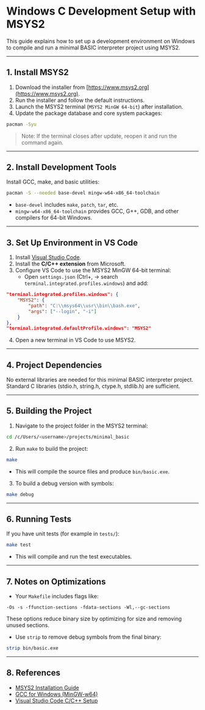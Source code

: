 # Windows C Development Setup with MSYS2

This guide explains how to set up a development environment on Windows to compile and run a minimal BASIC interpreter project using MSYS2.

---

## 1. Install MSYS2

1. Download the installer from [https://www.msys2.org](https://www.msys2.org).
2. Run the installer and follow the default instructions.
3. Launch the MSYS2 terminal (`MSYS2 MinGW 64-bit`) after installation.
4. Update the package database and core system packages:

```bash
pacman -Syu
```

> Note: If the terminal closes after update, reopen it and run the command again.

---

## 2. Install Development Tools

Install GCC, make, and basic utilities:

```bash
pacman -S --needed base-devel mingw-w64-x86_64-toolchain
```

- `base-devel` includes `make`, `patch`, `tar`, etc.
- `mingw-w64-x86_64-toolchain` provides GCC, G++, GDB, and other compilers for 64-bit Windows.

---

## 3. Set Up Environment in VS Code

1. Install [Visual Studio Code](https://code.visualstudio.com/).
2. Install the **C/C++ extension** from Microsoft.
3. Configure VS Code to use the MSYS2 MinGW 64-bit terminal:
   - Open `settings.json` (Ctrl+, → search `terminal.integrated.profiles.windows`) and add:

```json
"terminal.integrated.profiles.windows": {
    "MSYS2": {
        "path": "C:\\msys64\\usr\\bin\\bash.exe",
        "args": ["--login", "-i"]
    }
},
"terminal.integrated.defaultProfile.windows": "MSYS2"
```

4. Open a new terminal in VS Code to use MSYS2.

---

## 4. Project Dependencies

No external libraries are needed for this minimal BASIC interpreter project. Standard C libraries (stdio.h, string.h, ctype.h, stdlib.h) are sufficient.

---

## 5. Building the Project

1. Navigate to the project folder in the MSYS2 terminal:

```bash
cd /c/Users/<username>/projects/minimal_basic
```

2. Run `make` to build the project:

```bash
make
```

- This will compile the source files and produce `bin/basic.exe`.

3. To build a debug version with symbols:

```bash
make debug
```

---

## 6. Running Tests

If you have unit tests (for example in `tests/`):

```bash
make test
```

- This will compile and run the test executables.

---

## 7. Notes on Optimizations

- Your `Makefile` includes flags like:

```text
-Os -s -ffunction-sections -fdata-sections -Wl,--gc-sections
```

These options reduce binary size by optimizing for size and removing unused sections.

- Use `strip` to remove debug symbols from the final binary:

```bash
strip bin/basic.exe
```

---

## 8. References

- [MSYS2 Installation Guide](https://www.msys2.org)
- [GCC for Windows (MinGW-w64)](https://www.mingw-w64.org/)
- [Visual Studio Code C/C++ Setup](https://code.visualstudio.com/docs/languages/cpp)

